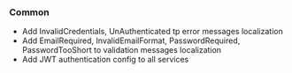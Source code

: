 ### Common

- Add InvalidCredentials, UnAuthenticated tp error messages localization
- Add EmailRequired, InvalidEmailFormat, PasswordRequired, PasswordTooShort to validation messages localization
- Add JWT authentication config to all services
